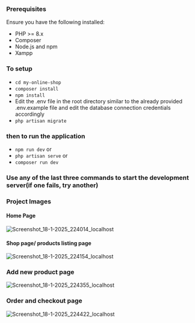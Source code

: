 ### Prerequisites
Ensure you have the following installed:
- PHP >= 8.x
- Composer
- Node.js and npm
- Xampp

### To setup
- ```cd my-online-shop```
- ```composer install```
- ```npm install```
- Edit the .env file in the root directory similar to the already provided .env.example file and edit the database connection credentials accordingly
- ```php artisan migrate```  <!-- for database migration -->

### then to run the application
- ```npm run dev``` or <!-- to start the development server --> 
- ```php artisan serve``` or<!-- to start the development server --> 
- ```composer run dev``` <!-- to start the development server --> 

### Use any of the last three commands to start the development server(if one fails, try another) 

### Project Images
#### Home Page
![Screenshot_18-1-2025_224014_localhost](https://github.com/user-attachments/assets/ef978503-68d6-4e58-ae80-a15785dc6bd4)
#### Shop page/ products listing page
![Screenshot_18-1-2025_224154_localhost](https://github.com/user-attachments/assets/099a20b0-2ffb-40be-abeb-83a593705237)
### Add new product page
![Screenshot_18-1-2025_224355_localhost](https://github.com/user-attachments/assets/78f942e9-615a-4b0b-ba19-1e2446ff1fcd)
### Order and checkout page
![Screenshot_18-1-2025_224422_localhost](https://github.com/user-attachments/assets/6b5264b9-42a6-4c31-9296-e8c472f81f90)

